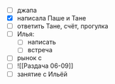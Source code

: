 - [ ] джапа 
- [x] написала Паше и Тане
- [ ] ответить Тане, счёт, прогулка
- [ ] Илья: 
    - [ ] написать
    - [ ] встреча
- [ ] рынок с 
- [ ] ![[Раздача 06-09]]
- [ ] занятие с Ильёй 